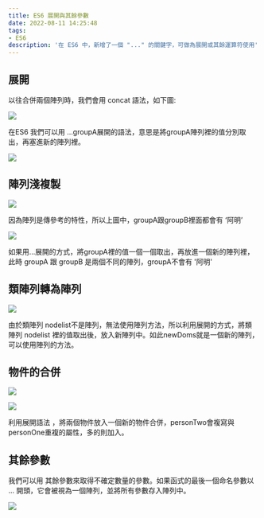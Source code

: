 ```yaml
---
title: ES6 展開與其餘參數
date: 2022-08-11 14:25:48
tags: 
- ES6
description: '在 ES6 中，新增了一個 "..." 的關鍵字，可做為展開或其餘運算符使用'
---
```


## 展開

以往合併兩個陣列時，我們會用 concat 語法，如下圖:

![](https://miro.medium.com/max/1020/1*AmR_SWLbqPwMJ6ilqnxCog.png)

在ES6 我們可以用 …groupA展開的語法，意思是將groupA陣列裡的值分別取出，再塞進新的陣列裡。

![](https://miro.medium.com/max/948/1*fVRSfV9FF115WgstFpASxg.png)

## 陣列淺複製

![](https://miro.medium.com/max/1210/1*NjmJV3JkhsaK3OlYF5ZZDw.png)

因為陣列是傳參考的特性，所以上圖中，groupA跟groupB裡面都會有 ‘阿明’

![](https://miro.medium.com/max/1176/1*feuXrhf1hU4vLv5zYE6TfA.png)

如果用...展開的方式，將groupA裡的值一個一個取出，再放進一個新的陣列裡，此時 groupA 跟 groupB 是兩個不同的陣列，groupA不會有 '阿明'

## 類陣列轉為陣列

![](https://miro.medium.com/max/1130/1*nccwenEmifGe5qlT5aSaxQ.png)

由於類陣列 nodelist不是陣列，無法使用陣列方法，所以利用展開的方式，將類陣列 nodelist 裡的值取出後，放入新陣列中。如此newDoms就是一個新的陣列，可以使用陣列的方法。

## 物件的合併

![](https://miro.medium.com/max/1022/1*UZtmGDckziMEOj8HIjUWTw.png)

![](https://miro.medium.com/max/436/1*Oyz0bvL-lb70I2xfb_AjsQ.png)

利用展開語法 ，將兩個物件放入一個新的物件合併，personTwo會複寫與personOne重複的屬性，多的則加入。

## 其餘參數

我們可以用 其餘參數來取得不確定數量的參數。如果函式的最後一個命名參數以 ... 開頭，它會被視為一個陣列，並將所有參數存入陣列中。

![](https://miro.medium.com/max/1056/1*QrBRIz50E_WVBnaszhnX7Q.png)



